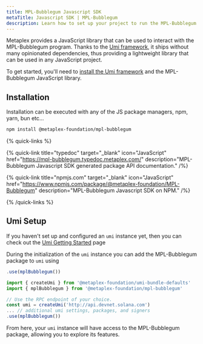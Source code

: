 ```yaml
---
title: MPL-Bubblegum Javascript SDK
metaTitle: Javascript SDK | MPL-Bubblegum
description: Learn how to set up your project to run the MPL-Bubblegum Javascript SDK.
---
```


Metaplex provides a JavaScript library that can be used to interact with the MPL-Bubblegum program. Thanks to the [Umi framework](/umi), it ships without many opinionated dependencies, thus providing a lightweight library that can be used in any JavaScript project.

To get started, you'll need to [install the Umi framework](/umi/getting-started) and the MPL-Bubblegum JavaScript library.

## Installation

Installation can be executed with any of the JS package managers, npm, yarn, bun etc...

```sh
npm install @metaplex-foundation/mpl-bubblegum
```

{% quick-links %}

{% quick-link title="typedoc" target="_blank" icon="JavaScript" href="https://mpl-bubblegum.typedoc.metaplex.com/" description="MPL-Bubblegum Javascript SDK generated package API documentation." /%}

{% quick-link title="npmjs.com" target="_blank" icon="JavaScript" href="https://www.npmjs.com/package/@metaplex-foundation/MPL-Bubblegum" description="MPL-Bubblegum Javascript SDK on NPM." /%}

{% /quick-links %}

## Umi Setup

If you haven't set up and configured an `umi` instance yet, then you can check out the [Umi Getting Started](/umi/getting-started) page

During the initialization of the `umi` instance you can add the MPL-Bubblegum package to `umi` using

```js
.use(mplBubblegum())
```

```ts
import { createUmi } from '@metaplex-foundation/umi-bundle-defaults'
import { mplBubblegum } from '@metaplex-foundation/mpl-bubblegum'

// Use the RPC endpoint of your choice.
const umi = createUmi('http://api.devnet.solana.com')
... // additional umi settings, packages, and signers
.use(mplBubblegum())
```

From here, your `umi` instance will have access to the MPL-Bubblegum package, allowing you to explore its features.
